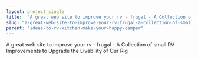 ```yaml
---
layout: project_single
title:  "A great web site to improve your rv - frugal - A Collection of small RV Improvements to Upgrade the Livability of Our Rig"
slug: "a-great-web-site-to-improve-your-rv-frugal-a-collection-of-small"
parent: "ideas-to-rv-kitchen-make-your-happy-camper"
---
```

A great web site to improve your rv - frugal - A Collection of small RV Improvements to Upgrade the Livability of Our Rig